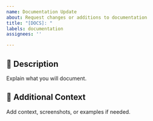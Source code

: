 ```yaml
---
name: Documentation Update
about: Request changes or additions to documentation
title: "[DOCS]: "
labels: documentation
assignees: ''

---
```


## 📘 Description

Explain what you will document.

## 🧵 Additional Context

Add context, screenshots, or examples if needed.
